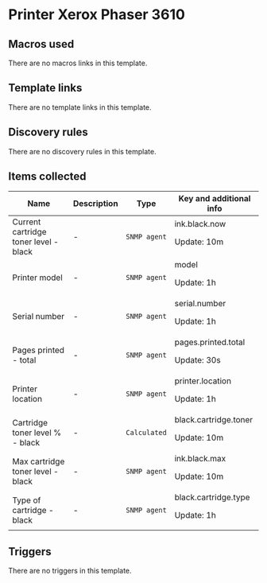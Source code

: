 # Printer Xerox Phaser 3610

## Macros used

There are no macros links in this template.

## Template links

There are no template links in this template.

## Discovery rules

There are no discovery rules in this template.

## Items collected

|Name|Description|Type|Key and additional info|
|----|-----------|----|----|
|Current cartridge toner level - black|<p>-</p>|`SNMP agent`|ink.black.now<p>Update: 10m</p>|
|Printer model|<p>-</p>|`SNMP agent`|model<p>Update: 1h</p>|
|Serial number|<p>-</p>|`SNMP agent`|serial.number<p>Update: 1h</p>|
|Pages printed - total|<p>-</p>|`SNMP agent`|pages.printed.total<p>Update: 30s</p>|
|Printer location|<p>-</p>|`SNMP agent`|printer.location<p>Update: 1h</p>|
|Cartridge toner level % - black|<p>-</p>|`Calculated`|black.cartridge.toner<p>Update: 10m</p>|
|Max cartridge toner level - black|<p>-</p>|`SNMP agent`|ink.black.max<p>Update: 10m</p>|
|Type of cartridge - black|<p>-</p>|`SNMP agent`|black.cartridge.type<p>Update: 1h</p>|
## Triggers

There are no triggers in this template.

